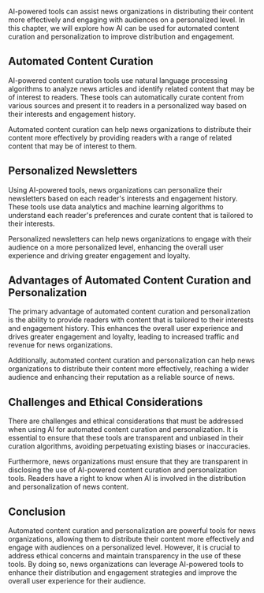 
AI-powered tools can assist news organizations in distributing their content more effectively and engaging with audiences on a personalized level. In this chapter, we will explore how AI can be used for automated content curation and personalization to improve distribution and engagement.

## Automated Content Curation

AI-powered content curation tools use natural language processing algorithms to analyze news articles and identify related content that may be of interest to readers. These tools can automatically curate content from various sources and present it to readers in a personalized way based on their interests and engagement history.

Automated content curation can help news organizations to distribute their content more effectively by providing readers with a range of related content that may be of interest to them.

## Personalized Newsletters

Using AI-powered tools, news organizations can personalize their newsletters based on each reader's interests and engagement history. These tools use data analytics and machine learning algorithms to understand each reader's preferences and curate content that is tailored to their interests.

Personalized newsletters can help news organizations to engage with their audience on a more personalized level, enhancing the overall user experience and driving greater engagement and loyalty.

## Advantages of Automated Content Curation and Personalization

The primary advantage of automated content curation and personalization is the ability to provide readers with content that is tailored to their interests and engagement history. This enhances the overall user experience and drives greater engagement and loyalty, leading to increased traffic and revenue for news organizations.

Additionally, automated content curation and personalization can help news organizations to distribute their content more effectively, reaching a wider audience and enhancing their reputation as a reliable source of news.

## Challenges and Ethical Considerations

There are challenges and ethical considerations that must be addressed when using AI for automated content curation and personalization. It is essential to ensure that these tools are transparent and unbiased in their curation algorithms, avoiding perpetuating existing biases or inaccuracies.

Furthermore, news organizations must ensure that they are transparent in disclosing the use of AI-powered content curation and personalization tools. Readers have a right to know when AI is involved in the distribution and personalization of news content.

## Conclusion

Automated content curation and personalization are powerful tools for news organizations, allowing them to distribute their content more effectively and engage with audiences on a personalized level. However, it is crucial to address ethical concerns and maintain transparency in the use of these tools. By doing so, news organizations can leverage AI-powered tools to enhance their distribution and engagement strategies and improve the overall user experience for their audience.
